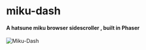 # miku-dash

#### A hatsune miku browser sidescroller , built in Phaser 

![Miku-Dash](http://010josh010.github.io/img/mikudash.gif)
